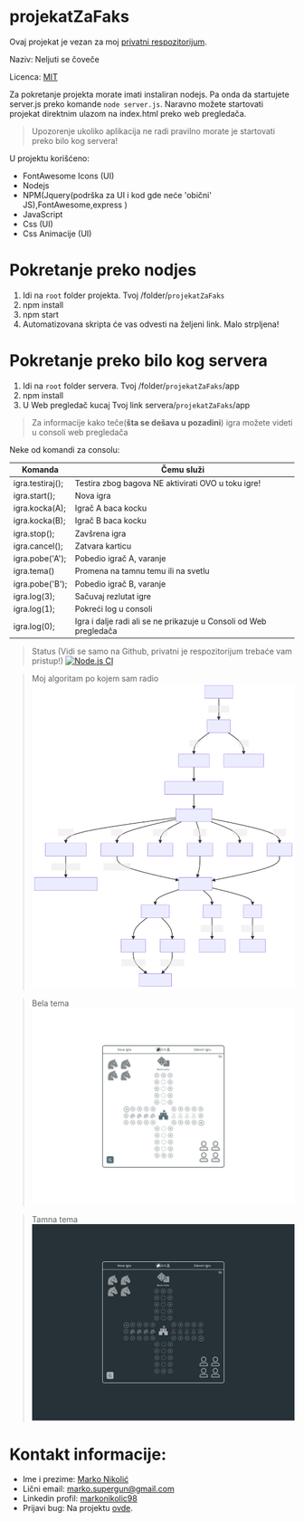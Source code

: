 # projekatZaFaks

Ovaj projekat je vezan za moj [privatni respozitorijum](https://github.com/Marko9827/projekatZaFaks).

Naziv: Neljuti se čoveče

Licenca: [MIT](https://github.com/Marko9827/projekatZaFaks/blob/main/LICENSE)

Za pokretanje projekta morate imati instaliran nodejs. Pa onda da startujete server.js preko komande ``` node server.js ```. Naravno možete startovati projekat direktnim ulazom na index.html preko web pregledača. 

> Upozorenje ukoliko aplikacija ne radi pravilno morate je startovati preko bilo kog servera!

U projektu korišćeno:

- FontAwesome Icons (UI)
- Nodejs
- NPM(Jquery(podrška za UI i kod gde neće 'obični' JS),FontAwesome,express )
- JavaScript 
- Css (UI)
- Css Animacije (UI)

# Pokretanje preko nodjes
 1. Idi na ```root``` folder projekta. Tvoj /folder/```projekatZaFaks```
 2. npm install
 3. npm start
 4. Automatizovana skripta će vas odvesti na željeni link. Malo strpljena!

# Pokretanje preko bilo kog servera
 1. Idi na ```root``` folder servera. Tvoj /folder/```projekatZaFaks```/app
 2. npm install
 3. U Web pregledač kucaj Tvoj link servera/```projekatZaFaks```/app

> Za informacije kako teče(**šta se dešava u pozadini**) igra možete videti u consoli web pregledača

Neke od komandi za consolu: 

| Komanda            | Čemu služi                                                         |
| ------------------ | ------------------------------------------------------------------ |
| igra.testiraj();   | Testira zbog bagova NE aktivirati OVO u toku igre!                 |
| igra.start();      | Nova igra                                                          |
| igra.kocka(A);     | Igrač A baca kocku                                                 |
| igra.kocka(B);     | Igrač B baca kocku                                                 |
| igra.stop();       | Zavšrena igra                                                      |
| igra.cancel();     | Zatvara karticu                                                    |
| igra.pobe('A');    | Pobedio igrač A, varanje                                           |
| igra.tema()        | Promena na tamnu temu ili na svetlu                                |
| igra.pobe('B');    | Pobedio igrač B, varanje                                           |
| igra.log(3);       | Sačuvaj rezlutat igre                                              |
| igra.log(1);       | Pokreći log u consoli                                              |
| igra.log(0);       | Igra i dalje radi ali se ne prikazuje u Consoli od Web pregledača  |

> Status (Vidi se samo na Github, privatni je respozitorijum trebaće vam pristup!)
[![Node.js CI](https://github.com/Marko9827/projekatZaFaks/actions/workflows/node.js.yml/badge.svg)](https://github.com/Marko9827/projekatZaFaks/actions/workflows/node.js.yml)

> Moj algoritam po kojem sam radio
[![Algoritam](Ralgoritam.svg)](Ralgoritam.svg)

> Bela tema 
[![Bela tema ](app/access/img/tema_bela.png)](app/access/img/tema_bela.png)

> Tamna tema 
[![Tamna tema ](app/access/img/tema_tamna.png)](app/access/img/tema_tamna.png)

# Kontakt informacije:

- Ime i prezime: [Marko Nikolić](https://github.com/Marko9827/)
- Lični email: [marko.supergun@gmail.com](marko.supergun@gmail.com)
- Linkedin profil: [markonikolic98](https://www.linkedin.com/in/markonikolic98/)
- Prijavi bug: Na projektu [ovde](https://github.com/Marko9827/projekatZaFaks/issues).